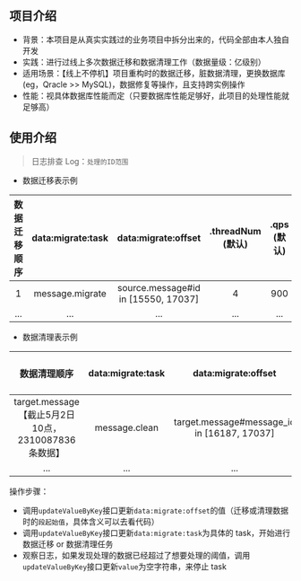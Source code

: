 ## 项目介绍

- 背景：本项目是从真实实践过的业务项目中拆分出来的，代码全部由本人独自开发
- 实践：进行过线上多次数据迁移和数据清理工作（数据量级：亿级别）
- 适用场景：【线上不停机】项目重构时的数据迁移，脏数据清理，更换数据库(eg，Qracle >> MySQL)，数据修复等操作，且支持跨实例操作
- 性能：视具体数据库性能而定（只要数据库性能足够好，此项目的处理性能就足够高）

## 使用介绍

> 日志排查 Log：`处理的ID范围`

- 数据迁移表示例

| 数据迁移顺序 | data:migrate:task |         data:migrate:offset         | .threadNum  (默认) | .qps  (默认) | .everyCommitCount  (默认) |
| :----------: | :---------------: | :---------------------------------: | :----------------: | :----------: | :-----------------------: |
|      1       |  message.migrate  | source.message#id in [15550, 17037] |         4          |     900      |           1500            |
|     ...      |        ...        |                 ...                 |        ...         |     ...      |            ...            |


- 数据清理表示例

|                  数据清理顺序                   | data:migrate:task |             data:migrate:offset             | .threadNum  (默认) | .qps  (默认) | .everyCommitCount  (默认) |
| :---------------------------------------------: | :---------------: | :-----------------------------------------: | :----------------: | :----------: | :-----------------------: |
| target.message【截止5月2日10点，2310087836条数据】 |   message.clean   | target.message#message_id in [16187, 17037] |         4          |     900      |           1500            |
|                       ...                       |        ...        |                     ...                     |        ...         |     ...      |            ...            |

操作步骤：

- 调用`updateValueByKey`接口更新`data:migrate:offset`的值（迁移或清理数据时的`段起始值`，具体含义可以去看代码）
- 调用`updateValueByKey`接口更新`data:migrate:task`为具体的 task，开始进行数据迁移 or 数据清理任务
- 观察日志，如果发现处理的数据已经超过了想要处理的阈值，调用`updateValueByKey`接口更新`value`为空字符串，来停止 task
